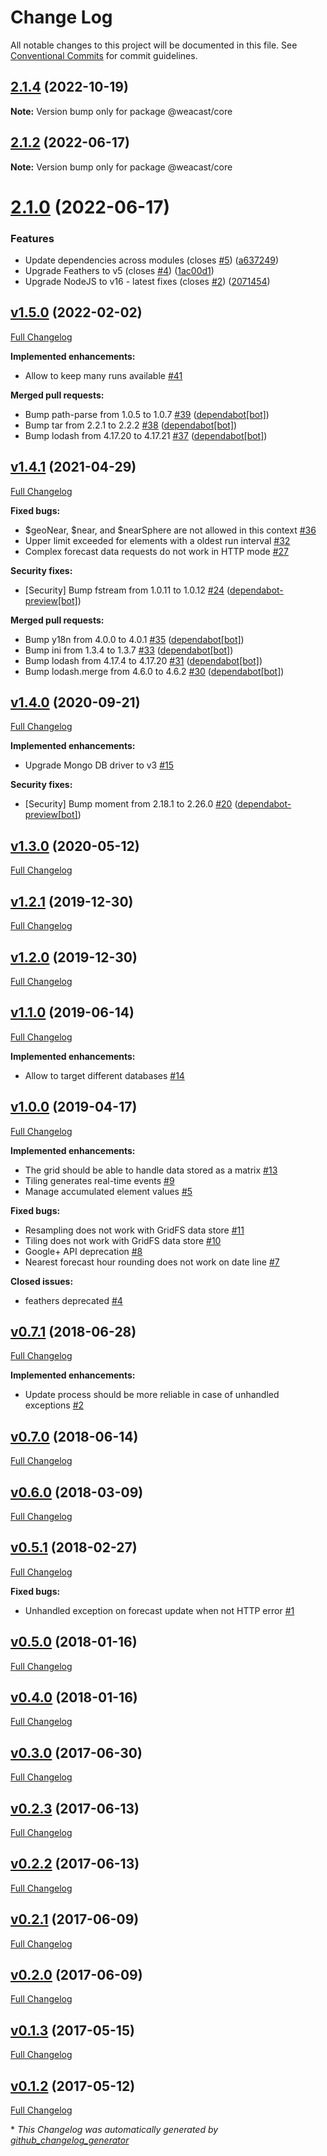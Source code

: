 # Change Log

All notable changes to this project will be documented in this file.
See [Conventional Commits](https://conventionalcommits.org) for commit guidelines.

## [2.1.4](https://github.com/weacast/weacast/compare/v2.1.3...v2.1.4) (2022-10-19)

**Note:** Version bump only for package @weacast/core





## [2.1.2](https://github.com/weacast/weacast/compare/v2.1.1...v2.1.2) (2022-06-17)

**Note:** Version bump only for package @weacast/core






# [2.1.0](https://github.com/weacast/weacast/compare/v2.0.3...v2.1.0) (2022-06-17)

### Features

* Update dependencies across modules (closes [#5](https://github.com/weacast/weacast/issues/5)) ([a637249](https://github.com/weacast/weacast/commit/a6372498954a246f2e1bfb2deecfcac4e3e70665))
* Upgrade Feathers to v5 (closes [#4](https://github.com/weacast/weacast/issues/4)) ([1ac00d1](https://github.com/weacast/weacast/commit/1ac00d10768f666cf86b684a32ea3bb55aec9232))
* Upgrade NodeJS to v16 - latest fixes (closes [#2](https://github.com/weacast/weacast/issues/2)) ([2071454](https://github.com/weacast/weacast/commit/2071454415249f33ad16be37f5672606633250db))

## [v1.5.0](https://github.com/weacast/weacast-core/tree/v1.5.0) (2022-02-02)

[Full Changelog](https://github.com/weacast/weacast-core/compare/v1.4.1...v1.5.0)

**Implemented enhancements:**

- Allow to keep many runs available [\#41](https://github.com/weacast/weacast-core/issues/41)

**Merged pull requests:**

- Bump path-parse from 1.0.5 to 1.0.7 [\#39](https://github.com/weacast/weacast-core/pull/39) ([dependabot[bot]](https://github.com/apps/dependabot))
- Bump tar from 2.2.1 to 2.2.2 [\#38](https://github.com/weacast/weacast-core/pull/38) ([dependabot[bot]](https://github.com/apps/dependabot))
- Bump lodash from 4.17.20 to 4.17.21 [\#37](https://github.com/weacast/weacast-core/pull/37) ([dependabot[bot]](https://github.com/apps/dependabot))

## [v1.4.1](https://github.com/weacast/weacast-core/tree/v1.4.1) (2021-04-29)

[Full Changelog](https://github.com/weacast/weacast-core/compare/v1.4.0...v1.4.1)

**Fixed bugs:**

- $geoNear, $near, and $nearSphere are not allowed in this context [\#36](https://github.com/weacast/weacast-core/issues/36)
- Upper limit exceeded for elements with a oldest run interval [\#32](https://github.com/weacast/weacast-core/issues/32)
- Complex forecast data requests do not work in HTTP mode [\#27](https://github.com/weacast/weacast-core/issues/27)

**Security fixes:**

- \[Security\] Bump fstream from 1.0.11 to 1.0.12 [\#24](https://github.com/weacast/weacast-core/pull/24) ([dependabot-preview[bot]](https://github.com/apps/dependabot-preview))

**Merged pull requests:**

- Bump y18n from 4.0.0 to 4.0.1 [\#35](https://github.com/weacast/weacast-core/pull/35) ([dependabot[bot]](https://github.com/apps/dependabot))
- Bump ini from 1.3.4 to 1.3.7 [\#33](https://github.com/weacast/weacast-core/pull/33) ([dependabot[bot]](https://github.com/apps/dependabot))
- Bump lodash from 4.17.4 to 4.17.20 [\#31](https://github.com/weacast/weacast-core/pull/31) ([dependabot[bot]](https://github.com/apps/dependabot))
- Bump lodash.merge from 4.6.0 to 4.6.2 [\#30](https://github.com/weacast/weacast-core/pull/30) ([dependabot[bot]](https://github.com/apps/dependabot))

## [v1.4.0](https://github.com/weacast/weacast-core/tree/v1.4.0) (2020-09-21)

[Full Changelog](https://github.com/weacast/weacast-core/compare/v1.3.0...v1.4.0)

**Implemented enhancements:**

- Upgrade Mongo DB driver to v3 [\#15](https://github.com/weacast/weacast-core/issues/15)

**Security fixes:**

- \[Security\] Bump moment from 2.18.1 to 2.26.0 [\#20](https://github.com/weacast/weacast-core/pull/20) ([dependabot-preview[bot]](https://github.com/apps/dependabot-preview))

## [v1.3.0](https://github.com/weacast/weacast-core/tree/v1.3.0) (2020-05-12)

[Full Changelog](https://github.com/weacast/weacast-core/compare/v1.2.1...v1.3.0)

## [v1.2.1](https://github.com/weacast/weacast-core/tree/v1.2.1) (2019-12-30)

[Full Changelog](https://github.com/weacast/weacast-core/compare/v1.2.0...v1.2.1)

## [v1.2.0](https://github.com/weacast/weacast-core/tree/v1.2.0) (2019-12-30)

[Full Changelog](https://github.com/weacast/weacast-core/compare/v1.1.0...v1.2.0)

## [v1.1.0](https://github.com/weacast/weacast-core/tree/v1.1.0) (2019-06-14)

[Full Changelog](https://github.com/weacast/weacast-core/compare/v1.0.0...v1.1.0)

**Implemented enhancements:**

- Allow to target different databases [\#14](https://github.com/weacast/weacast-core/issues/14)

## [v1.0.0](https://github.com/weacast/weacast-core/tree/v1.0.0) (2019-04-17)

[Full Changelog](https://github.com/weacast/weacast-core/compare/v0.7.1...v1.0.0)

**Implemented enhancements:**

- The grid should be able to handle data stored as a matrix [\#13](https://github.com/weacast/weacast-core/issues/13)
- Tiling generates real-time events [\#9](https://github.com/weacast/weacast-core/issues/9)
- Manage accumulated element values [\#5](https://github.com/weacast/weacast-core/issues/5)

**Fixed bugs:**

- Resampling does not work with GridFS data store [\#11](https://github.com/weacast/weacast-core/issues/11)
- Tiling does not work with GridFS data store [\#10](https://github.com/weacast/weacast-core/issues/10)
- Google+ API deprecation [\#8](https://github.com/weacast/weacast-core/issues/8)
- Nearest forecast hour rounding does not work on date line [\#7](https://github.com/weacast/weacast-core/issues/7)

**Closed issues:**

- feathers deprecated [\#4](https://github.com/weacast/weacast-core/issues/4)

## [v0.7.1](https://github.com/weacast/weacast-core/tree/v0.7.1) (2018-06-28)

[Full Changelog](https://github.com/weacast/weacast-core/compare/v0.7.0...v0.7.1)

**Implemented enhancements:**

- Update process should be more reliable in case of unhandled exceptions [\#2](https://github.com/weacast/weacast-core/issues/2)

## [v0.7.0](https://github.com/weacast/weacast-core/tree/v0.7.0) (2018-06-14)

[Full Changelog](https://github.com/weacast/weacast-core/compare/v0.6.0...v0.7.0)

## [v0.6.0](https://github.com/weacast/weacast-core/tree/v0.6.0) (2018-03-09)

[Full Changelog](https://github.com/weacast/weacast-core/compare/v0.5.1...v0.6.0)

## [v0.5.1](https://github.com/weacast/weacast-core/tree/v0.5.1) (2018-02-27)

[Full Changelog](https://github.com/weacast/weacast-core/compare/v0.5.0...v0.5.1)

**Fixed bugs:**

- Unhandled exception on forecast update when not HTTP error [\#1](https://github.com/weacast/weacast-core/issues/1)

## [v0.5.0](https://github.com/weacast/weacast-core/tree/v0.5.0) (2018-01-16)

[Full Changelog](https://github.com/weacast/weacast-core/compare/v0.4.0...v0.5.0)

## [v0.4.0](https://github.com/weacast/weacast-core/tree/v0.4.0) (2018-01-16)

[Full Changelog](https://github.com/weacast/weacast-core/compare/v0.3.0...v0.4.0)

## [v0.3.0](https://github.com/weacast/weacast-core/tree/v0.3.0) (2017-06-30)

[Full Changelog](https://github.com/weacast/weacast-core/compare/v0.2.3...v0.3.0)

## [v0.2.3](https://github.com/weacast/weacast-core/tree/v0.2.3) (2017-06-13)

[Full Changelog](https://github.com/weacast/weacast-core/compare/v0.2.2...v0.2.3)

## [v0.2.2](https://github.com/weacast/weacast-core/tree/v0.2.2) (2017-06-13)

[Full Changelog](https://github.com/weacast/weacast-core/compare/v0.2.1...v0.2.2)

## [v0.2.1](https://github.com/weacast/weacast-core/tree/v0.2.1) (2017-06-09)

[Full Changelog](https://github.com/weacast/weacast-core/compare/v0.2.0...v0.2.1)

## [v0.2.0](https://github.com/weacast/weacast-core/tree/v0.2.0) (2017-06-09)

[Full Changelog](https://github.com/weacast/weacast-core/compare/v0.1.3...v0.2.0)

## [v0.1.3](https://github.com/weacast/weacast-core/tree/v0.1.3) (2017-05-15)

[Full Changelog](https://github.com/weacast/weacast-core/compare/v0.1.2...v0.1.3)

## [v0.1.2](https://github.com/weacast/weacast-core/tree/v0.1.2) (2017-05-12)

[Full Changelog](https://github.com/weacast/weacast-core/compare/2e4f44f4a487ae4c97013e9bfaf5409bbb542b0b...v0.1.2)



\* *This Changelog was automatically generated by [github_changelog_generator](https://github.com/github-changelog-generator/github-changelog-generator)*
